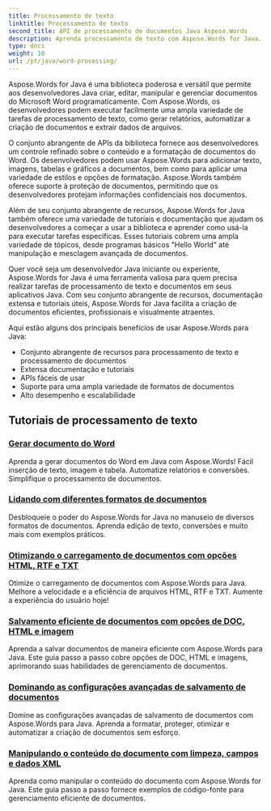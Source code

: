 ```yaml
---
title: Processamento de texto
linktitle: Processamento de texto
second_title: API de processamento de documentos Java Aspose.Words
description: Aprenda processamento de texto com Aspose.Words for Java. Crie, edite e manipule documentos programaticamente. Aprimore suas habilidades de processamento de documentos hoje.
type: docs
weight: 10
url: /pt/java/word-processing/
---
```


Aspose.Words for Java é uma biblioteca poderosa e versátil que permite aos desenvolvedores Java criar, editar, manipular e gerenciar documentos do Microsoft Word programaticamente. Com Aspose.Words, os desenvolvedores podem executar facilmente uma ampla variedade de tarefas de processamento de texto, como gerar relatórios, automatizar a criação de documentos e extrair dados de arquivos.

O conjunto abrangente de APIs da biblioteca fornece aos desenvolvedores um controle refinado sobre o conteúdo e a formatação de documentos do Word. Os desenvolvedores podem usar Aspose.Words para adicionar texto, imagens, tabelas e gráficos a documentos, bem como para aplicar uma variedade de estilos e opções de formatação. Aspose.Words também oferece suporte à proteção de documentos, permitindo que os desenvolvedores protejam informações confidenciais nos documentos.

Além de seu conjunto abrangente de recursos, Aspose.Words for Java também oferece uma variedade de tutoriais e documentação que ajudam os desenvolvedores a começar a usar a biblioteca e aprender como usá-la para executar tarefas específicas. Esses tutoriais cobrem uma ampla variedade de tópicos, desde programas básicos "Hello World" até manipulação e mesclagem avançada de documentos.

Quer você seja um desenvolvedor Java iniciante ou experiente, Aspose.Words for Java é uma ferramenta valiosa para quem precisa realizar tarefas de processamento de texto e documentos em seus aplicativos Java. Com seu conjunto abrangente de recursos, documentação extensa e tutoriais úteis, Aspose.Words for Java facilita a criação de documentos eficientes, profissionais e visualmente atraentes.

Aqui estão alguns dos principais benefícios de usar Aspose.Words para Java:

* Conjunto abrangente de recursos para processamento de texto e processamento de documentos
* Extensa documentação e tutoriais
* APIs fáceis de usar
* Suporte para uma ampla variedade de formatos de documentos
* Alto desempenho e escalabilidade

## Tutoriais de processamento de texto

### [Gerar documento do Word](./generate-word-document/)

Aprenda a gerar documentos do Word em Java com Aspose.Words! Fácil inserção de texto, imagem e tabela. Automatize relatórios e conversões. Simplifique o processamento de documentos.
### [Lidando com diferentes formatos de documentos](./handling-different-document-formats/)
Desbloqueie o poder do Aspose.Words for Java no manuseio de diversos formatos de documentos. Aprenda edição de texto, conversões e muito mais com exemplos práticos.
### [Otimizando o carregamento de documentos com opções HTML, RTF e TXT](./optimizing-document-loading-options/)
Otimize o carregamento de documentos com Aspose.Words para Java. Melhore a velocidade e a eficiência de arquivos HTML, RTF e TXT. Aumente a experiência do usuário hoje!
### [Salvamento eficiente de documentos com opções de DOC, HTML e imagem](./efficient-document-saving-options/)
Aprenda a salvar documentos de maneira eficiente com Aspose.Words para Java. Este guia passo a passo cobre opções de DOC, HTML e imagens, aprimorando suas habilidades de gerenciamento de documentos.
### [Dominando as configurações avançadas de salvamento de documentos](./mastering-advanced-save-settings/)
Domine as configurações avançadas de salvamento de documentos com Aspose.Words para Java. Aprenda a formatar, proteger, otimizar e automatizar a criação de documentos sem esforço.
### [Manipulando o conteúdo do documento com limpeza, campos e dados XML](./manipulating-document-content/)
Aprenda como manipular o conteúdo do documento com Aspose.Words for Java. Este guia passo a passo fornece exemplos de código-fonte para gerenciamento eficiente de documentos.